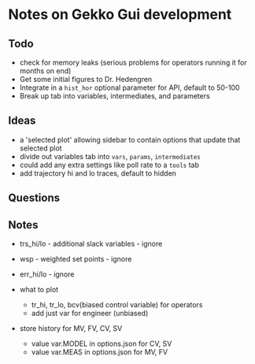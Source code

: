 # Notes on Gekko Gui development

## Todo
- check for memory leaks (serious problems for operators running it for months on end)
- Get some initial figures to Dr. Hedengren
- Integrate in a `hist_hor` optional parameter for API, default to 50-100
- Break up tab into variables, intermediates, and parameters

## Ideas
- a 'selected plot' allowing sidebar to contain options that update that selected plot
- divide out variables tab into `vars`, `params`, `intermediates`
- could add any extra settings like poll rate to a `tools` tab
- add trajectory hi and lo traces, default to hidden

## Questions


## Notes
- trs_hi/lo - additional slack variables - ignore
- wsp - weighted set points - ignore
- err_hi/lo - ignore
- what to plot
  - tr_hi, tr_lo, bcv(biased control variable) for operators
  - add just var for engineer (unbiased)

- store history for MV, FV, CV, SV
  - value var.MODEL in options.json for CV, SV
  - value var.MEAS in options.json for MV, FV
